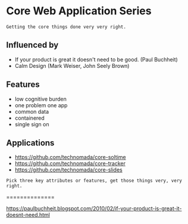 # Core Web Application Series

`Getting the core things done very very right.`

## Influenced by
- If your product is great it doesn't need to be good. (Paul Buchheit)
- Calm Design (Mark Weiser, John Seely Brown)

## Features
- low cognitive burden
- one problem one app
- common data
- containered
- single sign on

## Applications
- https://github.com/technomada/core-soltime
- https://github.com/technomada/core-tracker
- https://github.com/technomada/core-slides

`Pick three key attributes or features, get those things very, very right.`

==============

https://paulbuchheit.blogspot.com/2010/02/if-your-product-is-great-it-doesnt-need.html

